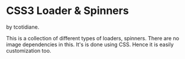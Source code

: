 # CSS3 Loader & Spinners

by tcotidiane.

This is a collection of different types of loaders, spinners. There are no image dependencies in this. It's is done using CSS. Hence it is easily customization too.
